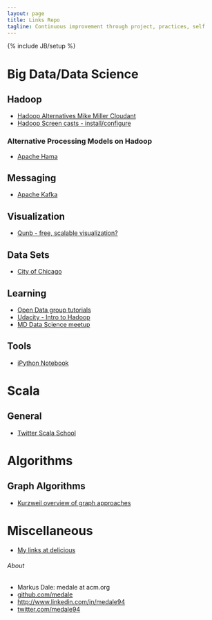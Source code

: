 ```yaml
---
layout: page
title: Links Repo
tagline: Continuous improvement through project, practices, self
---
```

{% include JB/setup %}

# Big Data/Data Science

## Hadoop
* [Hadoop Alternatives Mike Miller Cloudant](http://gigaom.com/2012/07/07/why-the-days-are-numbered-for-hadoop-as-we-know-it/)
* [Hadoop Screen casts - install/configure](http://www.hadoopscreencasts.com/)

### Alternative Processing Models on Hadoop
* [Apache Hama](http://hama.apache.org/)

## Messaging
* [Apache Kafka](http://kafka.apache.org/)

## Visualization
* [Qunb - free, scalable visualization?](http://www.qunb.com/)

## Data Sets
* [City of Chicago](https://data.cityofchicago.org/)

## Learning
* [Open Data group tutorials](http://tutorials.opendatagroup.com/)
* [Udacity - Intro to Hadoop](https://www.udacity.com/course/ud617)
* [MD Data Science meetup](http://www.meetup.com/Data-Science-MD/)

## Tools
* [iPython Notebook](http://ipython.org/)

# Scala

## General
* [Twitter Scala School](http://twitter.github.io/scala_school/)

# Algorithms

## Graph Algorithms
* [Kurzweil overview of graph approaches](http://www.kurzweilai.net/a-simplified-graphical-approach-to-machine-learning)

# Miscellaneous
* [My links at delicious](https://delicious.com/medale94)

<h6>About</h6>
   <ul>
     <li class="contact">Markus Dale: medale at acm.org</li>
     <li class="github"><a href="http://github.com/medale/" rel="me">github.com/medale</a></li>
     <li class="linkedin"><a href="http://www.linkedin.com/in/medale94" rel="me">http://www.linkedin.com/in/medale94</a></li>
     <li class="twitter"><a href="http://twitter.com/medale94/" rel="me">twitter.com/medale94</a></li>
   </ul>
